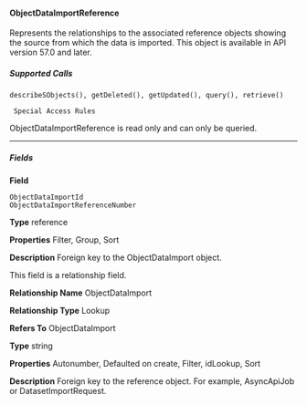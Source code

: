 #### ObjectDataImportReference

Represents the relationships to the associated reference objects showing the source from which the data is imported. This object is
available in API version 57.0 and later.

##### Supported Calls
```
describeSObjects(), getDeleted(), getUpdated(), query(), retrieve()

 Special Access Rules

```
ObjectDataImportReference is read only and can only be queried.


-----

##### Fields

**Field**
```
ObjectDataImportId
ObjectDataImportReferenceNumber

```

**Type**
reference

**Properties**
Filter, Group, Sort

**Description**
Foreign key to the ObjectDataImport object.

This field is a relationship field.

**Relationship Name**
ObjectDataImport

**Relationship Type**
Lookup

**Refers To**
ObjectDataImport

**Type**
string

**Properties**
Autonumber, Defaulted on create, Filter, idLookup, Sort

**Description**
Foreign key to the reference object. For example, AsyncApiJob or DatasetImportRequest.

